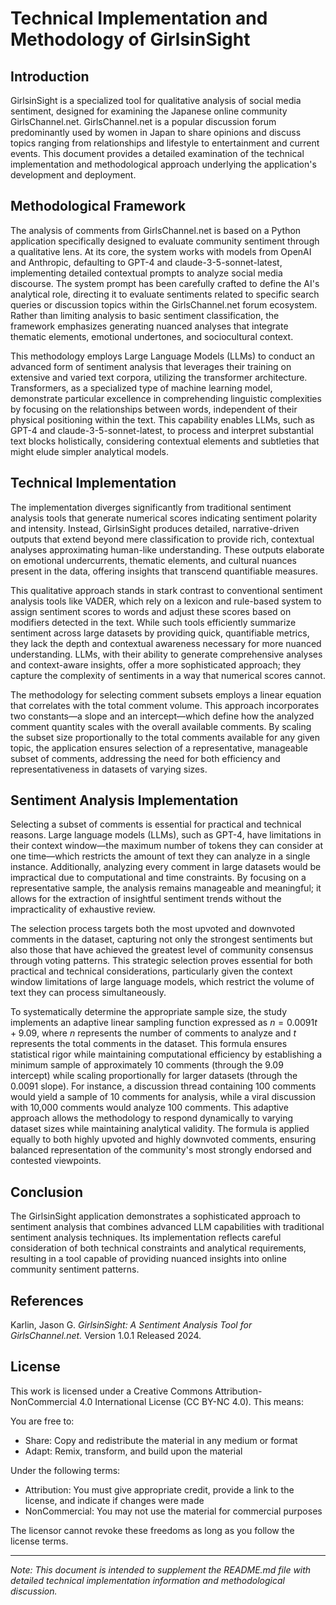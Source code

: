 # Technical Implementation and Methodology of GirlsinSight

## Introduction

GirlsinSight is a specialized tool for qualitative analysis of social media sentiment, designed for examining the Japanese online community GirlsChannel.net. GirlsChannel.net is a popular discussion forum predominantly used by women in Japan to share opinions and discuss topics ranging from relationships and lifestyle to entertainment and current events. This document provides a detailed examination of the technical implementation and methodological approach underlying the application's development and deployment.

## Methodological Framework

The analysis of comments from GirlsChannel.net is based on a Python application specifically designed to evaluate community sentiment through a qualitative lens. At its core, the system works with models from OpenAI and Anthropic, defaulting to GPT-4 and claude-3-5-sonnet-latest, implementing detailed contextual prompts to analyze social media discourse. The system prompt has been carefully crafted to define the AI's analytical role, directing it to evaluate sentiments related to specific search queries or discussion topics within the GirlsChannel.net forum ecosystem. Rather than limiting analysis to basic sentiment classification, the framework emphasizes generating nuanced analyses that integrate thematic elements, emotional undertones, and sociocultural context.

This methodology employs Large Language Models (LLMs) to conduct an advanced form of sentiment analysis that leverages their training on extensive and varied text corpora, utilizing the transformer architecture. Transformers, as a specialized type of machine learning model, demonstrate particular excellence in comprehending linguistic complexities by focusing on the relationships between words, independent of their physical positioning within the text. This capability enables LLMs, such as GPT-4 and claude-3-5-sonnet-latest, to process and interpret substantial text blocks holistically, considering contextual elements and subtleties that might elude simpler analytical models.

## Technical Implementation

The implementation diverges significantly from traditional sentiment analysis tools that generate numerical scores indicating sentiment polarity and intensity. Instead, GirlsinSight produces detailed, narrative-driven outputs that extend beyond mere classification to provide rich, contextual analyses approximating human-like understanding. These outputs elaborate on emotional undercurrents, thematic elements, and cultural nuances present in the data, offering insights that transcend quantifiable measures.

This qualitative approach stands in stark contrast to conventional sentiment analysis tools like VADER, which rely on a lexicon and rule-based system to assign sentiment scores to words and adjust these scores based on modifiers detected in the text. While such tools efficiently summarize sentiment across large datasets by providing quick, quantifiable metrics, they lack the depth and contextual awareness necessary for more nuanced understanding. LLMs, with their ability to generate comprehensive analyses and context-aware insights, offer a more sophisticated approach; they capture the complexity of sentiments in a way that numerical scores cannot.

The methodology for selecting comment subsets employs a linear equation that correlates with the total comment volume. This approach incorporates two constants—a slope and an intercept—which define how the analyzed comment quantity scales with the overall available comments. By scaling the subset size proportionally to the total comments available for any given topic, the application ensures selection of a representative, manageable subset of comments, addressing the need for both efficiency and representativeness in datasets of varying sizes.

## Sentiment Analysis Implementation

Selecting a subset of comments is essential for practical and technical reasons. Large language models (LLMs), such as GPT-4, have limitations in their context window—the maximum number of tokens they can consider at one time—which restricts the amount of text they can analyze in a single instance. Additionally, analyzing every comment in large datasets would be impractical due to computational and time constraints. By focusing on a representative sample, the analysis remains manageable and meaningful; it allows for the extraction of insightful sentiment trends without the impracticality of exhaustive review.

The selection process targets both the most upvoted and downvoted comments in the dataset, capturing not only the strongest sentiments but also those that have achieved the greatest level of community consensus through voting patterns. This strategic selection proves essential for both practical and technical considerations, particularly given the context window limitations of large language models, which restrict the volume of text they can process simultaneously.

To systematically determine the appropriate sample size, the study implements an adaptive linear sampling function expressed as $n = 0.0091t + 9.09$, where $n$ represents the number of comments to analyze and $t$ represents the total comments in the dataset. This formula ensures statistical rigor while maintaining computational efficiency by establishing a minimum sample of approximately 10 comments (through the 9.09 intercept) while scaling proportionally for larger datasets (through the 0.0091 slope). For instance, a discussion thread containing 100 comments would yield a sample of 10 comments for analysis, while a viral discussion with 10,000 comments would analyze 100 comments. This adaptive approach allows the methodology to respond dynamically to varying dataset sizes while maintaining analytical validity. The formula is applied equally to both highly upvoted and highly downvoted comments, ensuring balanced representation of the community's most strongly endorsed and contested viewpoints.

## Conclusion

The GirlsinSight application demonstrates a sophisticated approach to sentiment analysis that combines advanced LLM capabilities with traditional sentiment analysis techniques. Its implementation reflects careful consideration of both technical constraints and analytical requirements, resulting in a tool capable of providing nuanced insights into online community sentiment patterns.

## References

Karlin, Jason G. *GirlsinSight: A Sentiment Analysis Tool for GirlsChannel.net.* Version 1.0.1 Released 2024.

## License

This work is licensed under a Creative Commons Attribution-NonCommercial 4.0 International License (CC BY-NC 4.0). This means:

You are free to:
- Share: Copy and redistribute the material in any medium or format
- Adapt: Remix, transform, and build upon the material

Under the following terms:
- Attribution: You must give appropriate credit, provide a link to the license, and indicate if changes were made
- NonCommercial: You may not use the material for commercial purposes

The licensor cannot revoke these freedoms as long as you follow the license terms.

---

*Note: This document is intended to supplement the README.md file with detailed technical implementation information and methodological discussion.*
